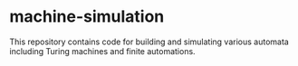 # machine-simulation
This repository contains code for building and simulating various automata including Turing machines and finite automations.
